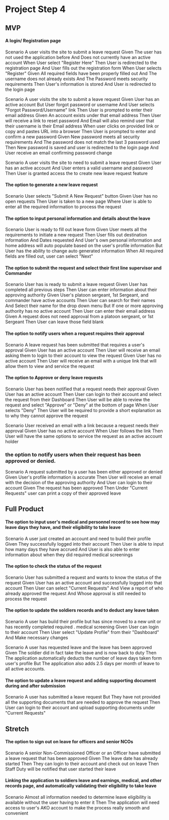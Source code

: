 # Project Step 4

## MVP
#### A login/ Registration page 
Scenario 	A user visits the site to submit a leave request
Given 			The user has not used the application before
And 			Does not currently have an active account
When 			User select "Register Here"
Then 			User is redirected to the registration page
And 			User fills out the registration form
When 			User selects "Register"
Given 			All required fields have been properly filled out
And				The username does not already exists
And 			The Password meets security requirements
Then 			User's information is stored 
And 			User is redirected to the login page
					
Scenario 	A user visits the site to submit a leave request
Given 			User has an active account
But 				User forgot password or username
And 			User selects "Forgot Password/Username" link
Then 			User is prompted to enter their email address
Given 			An account exists under that email address
Then 			User will receive a link to reset password
And				Email will also remind user that their username is their Email address
When 			user clicks on provided link or copy and pastes URL into a browser
Then 			User is prompted to enter and confirm a new password
Given 			New password meets all security requirements
And 			The password does not match the last 3 password used 
Then 			New password is saved and user is redirected to the login page
And 			User receive an email confirming password change

Scenario		A user visits the site to need to submit a leave request
Given 			User has an active account
And 			User enters a valid username and password 
Then 			User is granted access the to create new leave request feature

#### The option to generate a new leave request
Scenario		User selects "Submit A New Request" button
Given 			User has no open requests 
Then 			User is taken to a new page
Where		User is able to enter all the required information to process the request

#### The option to input personal information and details about the leave
Scenario		User is ready to fill out leave form
Given 			User meets all the requirements to initiate a new request
Then			User fills out destination information 
And				Dates requested
And				User's own personal information and home address will auto populate based on the user's profile information
But				User has the ability to change auto generated information
When 			All required fields are filled out, user can select "Next"

#### The option to submit the request and select their first line supervisor and Commander
Scenario 	User has is ready to submit a leave request
Given 			User has completed all previous steps
Then 			User can enter information about their approving authority
Given			User's platoon sergeant, 1st Sergeant, and commander have active accounts 
Then			User can search for their names 
And				Select their name for the drop down menu
But				If one or more approving authority has no active account
Then 			User can enter their email address 
Given			 A request does not need approval from a platoon sergeant, or 1st Sergeant
Then			User can leave those field blank

#### The option to notify users when a request requires their approval
Scenario		A leave request has been submitted that requires a user's approval
Given			User has an active account
Then			User will receive an email asking them to login to their account to view the request
Given			User has no active account
Then 			User will receive an email with a unique link that will allow them to view and service the request

#### The option to Approve or deny leave requests
Scenario		User has been notified that a request needs their approval
Given 			User has an active account
Then			User can login to their account and select the request from their Dashboard
Then			User will be able to review the request and select "Approve" or "Deny" at the bottom of page
When			User selects "Deny" 
Then			User will be required to provide a short explanation as to why they cannot approve the request
 
Scenario		User received an email with a link because a request needs their approval
Given 			User has no active account
When			User follows the link
Then 			User will have the same options to service the request as an active account holder

### the option to notify users when their request has been approved or denied.
Scenario		A request submitted by a user has been either approved or denied
Given			User's profile information is accurate
Then 			User will receive an email with the decision of the approving authority
And 			User can login to their account
Given			The request has been approved
Then			Under "Current Requests" user can print a copy of their approved leave

## Full Product
#### The option to input user's medical and personnel record to see how may leave days they have, and their eligibility to take leave
Scenario		A user just created an account and need to build their profile
Given 			They successfully logged into their account
Then			User is able to input how many days they have accrued
And 			User is also able to enter information about when they did required medical screenings

#### The option to check the status of the request
Scenario		User has submitted a request and wants to know the status of the request
Given			User has an active account and successfully logged into that account
Then			User can select "Current Requests"
And 			View a report of who already approved the request
And				Whose approval is still needed to process the request

####  The option to update the soldiers records  and to deduct any leave taken 
Scenario		A user has build their profile but has since moved to a new unit or has recently completed required 						   					.					medical screening
Given			User can login to their account
Then			User select "Update Profile" from their "Dashboard"
And 			Make necessary changes

Scenario		A user has requested leave and the leave has been approved
Given 			The soldier did in fact take the leave and is now back to duty
Then			The application automatically deducts the number of leave days taken form user's profile
But				The application also adds 2.5 days per month of leave to all active accounts. 

#### The option to update a leave request and adding supporting document during and after submission
Scenario		A user has submitted a leave request
But				They have not provided all the supporting documents that are needed to approve the request
Then			User can login to their account and upload supporting documents under "Current Requests"

## Stretch
#### The option to sign out on leave for officers and senior NCOs
Scenario 	A senior Non-Commissioned Officer or an Officer have submitted a leave request that has been approved
Given			The leave date has already started
Then			They can login to their account and check out on leave
Then			Staff Duty will be notified that user started their leave
#### Linking the application to soldiers leave and earnings, medical, and other records page, and automatically validating their eligibility to take leave
Scenario		Almost all information needed to determine leave eligibility is available without the user having to enter it
Then			The application will need access to  user's AKO account to make the process really smooth and convenient